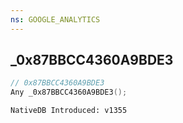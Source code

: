 ```yaml
---
ns: GOOGLE_ANALYTICS
---
```

## _0x87BBCC4360A9BDE3

```c
// 0x87BBCC4360A9BDE3
Any _0x87BBCC4360A9BDE3();
```

```
NativeDB Introduced: v1355
```

